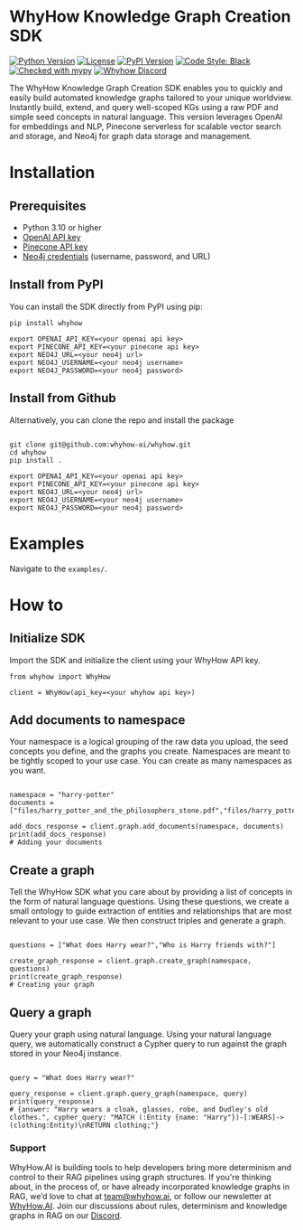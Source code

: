 # WhyHow Knowledge Graph Creation SDK

[![Python Version](https://img.shields.io/badge/python-3.10%2B-blue)](https://www.python.org/downloads/)
[![License](https://img.shields.io/badge/license-MIT-green)](https://opensource.org/licenses/MIT)
[![PyPI Version](https://img.shields.io/pypi/v/whyhow)](https://pypi.org/project/why/)
[![Code Style: Black](https://img.shields.io/badge/code%20style-black-000000.svg)](https://github.com/psf/black)
[![Checked with mypy](https://img.shields.io/badge/mypy-checked-blue)](https://mypy-lang.org/)
[![Whyhow Discord](https://dcbadge.vercel.app/api/server/9bWqrsxgHr?compact=true&style=flat)](https://discord.gg/9bWqrsxgHr)

The WhyHow Knowledge Graph Creation SDK enables you to quickly and easily build automated knowledge graphs tailored to your unique worldview. Instantly build, extend, and query well-scoped KGs using a raw PDF and simple seed concepts in natural language. This version leverages OpenAI for embeddings and NLP, Pinecone serverless for scalable vector search and storage, and Neo4j for graph data storage and management.

# Installation

## Prerequisites

- Python 3.10 or higher
- [OpenAI API key](https://openai.com/)
- [Pinecone API key](https://www.pinecone.io/)
- [Neo4j credentials](https://neo4j.com/cloud/platform/aura-graph-database/) (username, password, and URL)

## Install from PyPI

You can install the SDK directly from PyPI using pip:

```shell
pip install whyhow

export OPENAI_API_KEY=<your openai api key>
export PINECONE_API_KEY=<your pinecone api key>
export NEO4J_URL=<your neo4j url>
export NEO4J_USERNAME=<your neo4j username>
export NEO4J_PASSWORD=<your neo4j password>
```

## Install from Github

Alternatively, you can clone the repo and install the package

```shell

git clone git@github.com:whyhow-ai/whyhow.git
cd whyhow
pip install .

export OPENAI_API_KEY=<your openai api key>
export PINECONE_API_KEY=<your pinecone api key>
export NEO4J_URL=<your neo4j url>
export NEO4J_USERNAME=<your neo4j username>
export NEO4J_PASSWORD=<your neo4j password>
```

# Examples

Navigate to the `examples/`.

# How to

## Initialize SDK

Import the SDK and initialize the client using your WhyHow API key.

```shell
from whyhow import WhyHow

client = WhyHow(api_key=<your whyhow api key>)
```

## Add documents to namespace

Your namespace is a logical grouping of the raw data you upload, the seed concepts you define, and the graphs you create. Namespaces are meant to be tightly scoped to your use case. You can create as many namespaces as you want.

```shell

namespace = "harry-potter"
documents = ["files/harry_potter_and_the_philosophers_stone.pdf","files/harry_potter_and_the_chamber_of_secrets.pdf"]

add_docs_response = client.graph.add_documents(namespace, documents)
print(add_docs_response)
# Adding your documents

```

## Create a graph

Tell the WhyHow SDK what you care about by providing a list of concepts in the form of natural language questions. Using these questions, we create a small ontology to guide extraction of entities and relationships that are most relevant to your use case. We then construct triples and generate a graph.

```shell

questions = ["What does Harry wear?","Who is Harry friends with?"]

create_graph_response = client.graph.create_graph(namespace, questions)
print(create_graph_response)
# Creating your graph

```

## Query a graph

Query your graph using natural language. Using your natural language query, we automatically construct a Cypher query to run against the graph stored in your Neo4j instance.

```shell

query = "What does Harry wear?"

query_response = client.graph.query_graph(namespace, query)
print(query_response)
# {answer: "Harry wears a cloak, glasses, robe, and Dudley's old clothes.", cypher_query: "MATCH (:Entity {name: "Harry"})-[:WEARS]->(clothing:Entity)\nRETURN clothing;"}

```

### Support

WhyHow.AI is building tools to help developers bring more determinism and control to their RAG pipelines using graph structures. If you're thinking about, in the process of, or have already incorporated knowledge graphs in RAG, we’d love to chat at team@whyhow.ai, or follow our newsletter at [WhyHow.AI](https://www.whyhow.ai/). Join our discussions about rules, determinism and knowledge graphs in RAG on our [Discord](https://discord.com/invite/9bWqrsxgHr).
